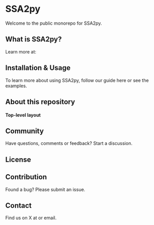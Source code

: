 # SSA2py

Welcome to the public monorepo for SSA2py.

## What is SSA2py?

Learn more at: 

## Installation & Usage

To learn more about using SSA2py, follow our guide here or see the examples.

## About this repository

#### Top-level layout


## Community

Have questions, comments or feedback? Start a discussion.

## License

## Contribution

Found a bug? Please submit an issue.

## Contact

Find us on X at or email.


